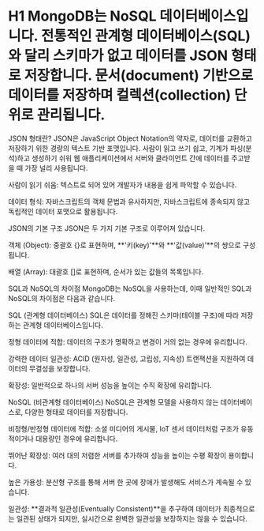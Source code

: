 # H1 MongoDB는 NoSQL 데이터베이스입니다. 전통적인 관계형 데이터베이스(SQL)와 달리 스키마가 없고 데이터를 JSON 형태로 저장합니다. 문서(document) 기반으로 데이터를 저장하며 컬렉션(collection) 단위로 관리됩니다.

JSON 형태란?
JSON은 JavaScript Object Notation의 약자로, 데이터를 교환하고 저장하기 위한 경량의 텍스트 기반 포맷입니다. 사람이 읽고 쓰기 쉽고, 기계가 파싱(분석)하고 생성하기 쉬워 웹 애플리케이션에서 서버와 클라이언트 간에 데이터를 주고받을 때 가장 널리 사용됩니다.

사람이 읽기 쉬움: 텍스트로 되어 있어 개발자가 내용을 쉽게 파악할 수 있습니다.

데이터 형식: 자바스크립트의 객체 문법과 유사하지만, 자바스크립트에 종속되지 않고 독립적인 데이터 포맷으로 활용됩니다.

JSON의 기본 구조
JSON은 두 가지 기본 구조로 이루어져 있습니다.

객체 (Object): 중괄호 {}로 표현하며, **'키(key)'**와 **'값(value)'**의 쌍으로 구성됩니다.

배열 (Array): 대괄호 []로 표현하며, 순서가 있는 값들의 목록입니다.

SQL과 NoSQL의 차이점
MongoDB는 NoSQL을 사용하는데, 이때 일반적인 SQL과 NoSQL의 차이점은 다음과 같습니다.

SQL (관계형 데이터베이스)
SQL은 데이터를 정해진 스키마(테이블 구조)에 따라 저장하는 관계형 데이터베이스입니다.

정형 데이터에 적합: 데이터의 구조가 명확하고 변경이 거의 없는 경우에 유리합니다.

강력한 데이터 일관성: ACID (원자성, 일관성, 고립성, 지속성) 트랜잭션을 지원하여 데이터의 무결성을 보장합니다.

확장성: 일반적으로 하나의 서버 성능을 높이는 수직 확장에 유리합니다.

NoSQL (비관계형 데이터베이스)
NoSQL은 관계형 모델을 사용하지 않는 데이터베이스로, 다양한 형태로 데이터를 저장합니다.

비정형/반정형 데이터에 적합: 소셜 미디어의 게시물, IoT 센서 데이터처럼 구조가 유동적이거나 대용량인 경우에 유리합니다.

뛰어난 확장성: 여러 대의 저렴한 서버를 추가하여 성능을 높이는 수평 확장이 용이합니다.

높은 가용성: 분산형 구조를 통해 서버 한 곳에 장애가 발생해도 서비스가 계속될 수 있습니다.

일관성: **결과적 일관성(Eventually Consistent)**을 추구하여 데이터가 최종적으로는 일관된 상태가 되지만, 실시간으로 완벽한 일관성을 보장하지는 않을 수 있습니다.



